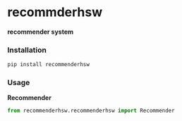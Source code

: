 # recommderhsw
**recommender system**



### **Installation**

```bash
pip install recommenderhsw
```



### **Usage**

**Recommender**

```python
from recommenderhsw.recommenderhsw import Recommender
```



